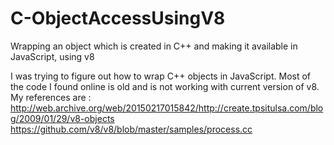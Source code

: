 # C-ObjectAccessUsingV8
Wrapping an object which is created in C++ and making it available in JavaScript, using v8

I was trying to figure out how to wrap C++ objects in JavaScript. Most of the code I found online is old and is not working with current version of  v8.
My references are : 
http://web.archive.org/web/20150217015842/http://create.tpsitulsa.com/blog/2009/01/29/v8-objects
https://github.com/v8/v8/blob/master/samples/process.cc
